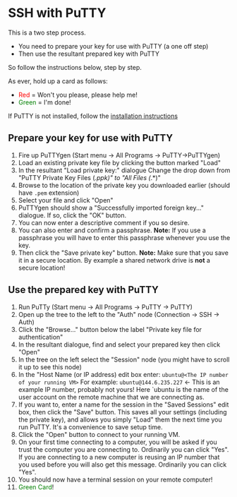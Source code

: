 # SSH with PuTTY

This is a two step process. 

* You need to prepare your key for use with PuTTY (a one off step)
* Then use the resultant prepared key with PuTTY

So follow the instructions below, step by step.

As ever, hold up a card as follows: 

* <span style="color:red">Red</span> = Won't you please, please help me!
* <span style="color:green">Green</span> = I'm done!

If PuTTY is not installed, follow the [installation instructions](../Prerequisites/Windows.md)

## Prepare your key for use with PuTTY

1. Fire up PuTTYgen (Start menu -> All Programs -> PuTTY->PuTTYgen)
2. Load an existing private key file by clicking the button marked "Load"
3. In the resultant "Load private key:" dialogue
   Change the drop down from "PuTTY Private Key Files (*.ppk)" to "All Files (*.*)"
4. Browse to the location of the private key you downloaded earlier (should have `.pem` extension)
5. Select your file and click "Open"
6. PuTTYgen should show a "Successfully imported foreign key..." dialogue. 
   If so, click the "OK" button.
7. You can now enter a descriptive comment if you so desire.
8. You can also enter and confirm a passphrase. 
   **Note:** If you use a passphrase you will have to enter this passphrase whenever you use the key.
9. Then click the "Save private key" button.
   **Note:** Make sure that you save it in a secure location. 
   By example a shared network drive is **not** a secure location!

## Use the prepared key with PuTTY

1. Run PuTTy (Start menu -> All Programs -> PuTTY -> PuTTY)
2. Open up the tree to the left to the "Auth" node (Connection -> SSH -> Auth)
3. Click the "Browse..." button below the label "Private key file for authentication"
4. In the resultant dialogue, find and select your prepared key then click "Open"
5. In the tree on the left select the "Session" node (you might have to scroll it up to see this node)
6. In the "Host Name (or IP address) edit box enter:
   `ubuntu@<The IP number of your running VM>`
   For example: `ubuntu@144.6.235.227` <- This is an example IP number, probably not yours!
   Here `ubuntu is the name of the user account on the remote machine that we are connecting as.  
7. If you want to, enter a name for the session in the "Saved Sessions" edit box, then click the "Save" button.
   This saves all your settings (including the private key), and allows you simply "Load" them the next time you
   run PuTTY. It's a convenience to save setup time.
8. Click the "Open" button to connect to your running VM.
9. On your first time connecting to a computer, you will be asked if you trust the computer you are connecting to.
   Ordinarily you can click "Yes".
   If you are connecting to a new computer is reusing an IP number that you used before you will also get this message.
   Ordinarily you can click "Yes".
10. You should now have a terminal session on your remote computer!
11. <span style="color:green">Green Card</span>!